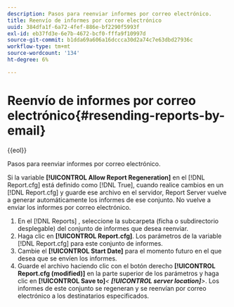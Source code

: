 ```yaml
---
description: Pasos para reenviar informes por correo electrónico.
title: Reenvío de informes por correo electrónico
uuid: 384dfa1f-6a72-4fef-886e-bf2290f5993f
exl-id: eb37fd3e-6e7b-4672-bcf0-fffa9f10997d
source-git-commit: b1dda69a606a16dccca30d2a74c7e63dbd27936c
workflow-type: tm+mt
source-wordcount: '134'
ht-degree: 6%

---
```


# Reenvío de informes por correo electrónico{#resending-reports-by-email}

{{eol}}

Pasos para reenviar informes por correo electrónico.

Si la variable **[!UICONTROL Allow Report Regeneration]** en el [!DNL Report.cfg] está definido como [!DNL True], cuando realice cambios en un [!DNL Report.cfg] y guarde ese archivo en el servidor, Report Server vuelve a generar automáticamente los informes de ese conjunto. No vuelve a enviar los informes por correo electrónico.

1. En el [!DNL Reports] , seleccione la subcarpeta (ficha o subdirectorio desplegable) del conjunto de informes que desea reenviar.
1. Haga clic en **[!UICONTROL Report.cfg]**. Los parámetros de la variable [!DNL Report.cfg] para este conjunto de informes.
1. Cambie el **[!UICONTROL Start Date]** para el momento futuro en el que desea que se envíen los informes.
1. Guarde el archivo haciendo clic con el botón derecho **[!UICONTROL Report.cfg (modified)]** en la parte superior de los parámetros y haga clic en **[!UICONTROL Save to]***&lt; **[!UICONTROL server location]**>*.
Los informes de este conjunto se regeneran y se reenvían por correo electrónico a los destinatarios especificados.
